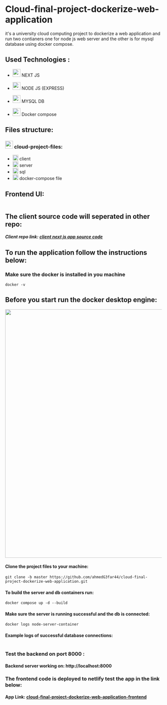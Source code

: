 # Cloud-final-project-dockerize-web-application
  <p>it's a university cloud computing project to dockerize a web application and run two contianers one for node js web server and the other is for mysql database using docker compose.</p>

## Used Technologies :

- <img src="https://cdn.worldvectorlogo.com/logos/next-js.svg" width="25" height="25"/>   NEXT JS
  
- <img src="https://static-00.iconduck.com/assets.00/node-js-icon-1817x2048-g8tzf91e.png" width="25" height="25"/>   NODE JS (EXPRESS)

- <img src="https://cdn.worldvectorlogo.com/logos/mysql-4.svg" width="25" height="25"/>    MYSQL DB
 
- <img src="https://cdn.worldvectorlogo.com/logos/docker-4.svg" width="25" height="25"/>        Docker compose

  

## Files structure:
### <img src="https://www.iconpacks.net/icons/4/free-icon-blue-open-folder-11570.png" width="25" height="25"/>  cloud-project-files:
  
  - <img src="https://www.iconpacks.net/icons/4/free-icon-blue-open-folder-11570.png" width="18" height="18"/>  client 
  - <img src="https://www.iconpacks.net/icons/4/free-icon-blue-open-folder-11570.png" width="18" height="18"/>  server 
  - <img src="https://www.iconpacks.net/icons/4/free-icon-blue-open-folder-11570.png" width="18" height="18"/>  sql 
  - <img src="https://cdn.worldvectorlogo.com/logos/docker-4.svg" width="18" height="18"/>  docker-compose file 
    
## Frontend UI:

<img src="https://github.com/ahmedG3far44/cloud-final-project-dockerize-web-application/assets/96004565/4f6ca355-c24d-464e-9318-c2a062fe2c70" alt="" />

## The client source code will seperated in other repo:

##### Client repo link: [client next js app source code ](https://github.com/ahmedG3far44/next-app-client)

## To run the application follow the instructions below:

### Make sure the docker is installed in you machine
    
  ```
  docker -v
  ```

  
## Before you start run the docker desktop engine:
  
  <img src="https://github.com/ahmedG3far44/cloud-final-project-dockerize-web-application/assets/96004565/9387fcdb-6851-4859-8b5c-231db5febbf9" width="800" alt="" />

#### Clone the project files to your machine:

  ```
  git clone -b master https://github.com/ahmedG3far44/cloud-final-project-dockerize-web-application.git
  ```

#### To build the server and db containers run:

  ```
  docker compose up -d --build
  ```

#### Make sure the server is running successful and the db is connected:

  ```
  docker logs node-server-container
  ```

#### Example logs of successful database connections:
  
  <img src="https://github.com/ahmedG3far44/cloud-final-project-dockerize-web-application/assets/96004565/b0a1e0fa-9980-4c1f-a3a4-ce0c8e7aaf22" alt="" />

    
### Test the backend on port 8000 :

  #### Backend server working on: http://localhost:8000

### The frontend code is deployed to netlify test the app in the link below:
#### App Link: [cloud-final-project-dockerize-web-application-frontend](https://662fbdfa93c41f3750af1e46--docker-cloud-app.netlify.app/)
